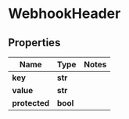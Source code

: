 # WebhookHeader

## Properties
Name | Type | Notes
------------ | ------------- | -------------
**key** | **str** |
**value** | **str** |
**protected** | **bool** |


